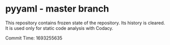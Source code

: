 # pyyaml - master branch

This repository contains frozen state of the repository.
Its history is cleared. It is used only for static code
analysis with Codacy.

Commit Time: 1693255635